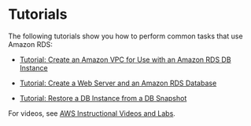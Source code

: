 # Tutorials<a name="CHAP_Tutorials"></a>

The following tutorials show you how to perform common tasks that use Amazon RDS: 

+ [Tutorial: Create an Amazon VPC for Use with an Amazon RDS DB Instance](CHAP_Tutorials.WebServerDB.CreateVPC.md)

+ [Tutorial: Create a Web Server and an Amazon RDS Database](TUT_WebAppWithRDS.md)

+ [Tutorial: Restore a DB Instance from a DB Snapshot](CHAP_Tutorials.RestoringFromSnapshot.md)

For videos, see [AWS Instructional Videos and Labs](https://aws.amazon.com/training/intro_series/)\.